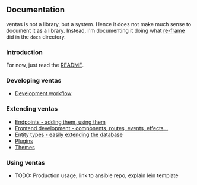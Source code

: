 ## Documentation

ventas is not a library, but a system. Hence it does not make much sense to document it as a library. Instead, I'm documenting it doing what [re-frame](https://github.com/Day8/re-frame) did in the `docs` directory.

### Introduction

For now, just read the [README](../README.md). 

### Developing ventas

- [Development workflow](./Development_workflow.md)

### Extending ventas

- [Endpoints - adding them, using them](./Endpoints.md)
- [Frontend development - components, routes, events, effects...](./Frontend_development.md)
- [Entity types - easily extending the database](./Entity_types.md)
- [Plugins](./Plugins.md)
- [Themes](./Themes.md)

### Using ventas

- TODO: Production usage, link to ansible repo, explain lein template